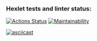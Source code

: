 ### Hexlet tests and linter status:
[![Actions Status](https://github.com/HKreoin/php-project-45/actions/workflows/hexlet-check.yml/badge.svg)](https://github.com/HKreoin/php-project-45/actions)
[![Maintainability](https://api.codeclimate.com/v1/badges/c8006786fe3ee10559ba/maintainability)](https://codeclimate.com/github/HKreoin/php-project-45/maintainability)

[![asciicast](https://asciinema.org/a/uOIYx6ariSaWGa8bvtBTQnzjf.svg)](https://asciinema.org/a/uOIYx6ariSaWGa8bvtBTQnzjf)